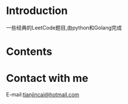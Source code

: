 # Introduction
一些经典的LeetCode题目,由python和Golang完成
# Contents


# Contact with me 
E-mail:tianjincai@hotmail.com